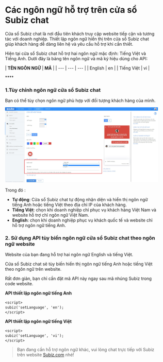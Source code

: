 # Các ngôn ngữ hỗ trợ trên cửa sổ Subiz chat

Cửa sổ Subiz chat là nơi đầu tiên khách truy cập website tiếp cận và tương tác với doanh nghiệp. Thiết lập ngôn ngữ hiển thị trên cửa sổ Subiz chat giúp khách hàng dễ dàng liên hệ và yêu cầu hỗ trợ khi cần thiết.

Hiện tại cửa sổ Subiz chat hỗ trợ hai ngôn ngữ mặc định: Tiếng Việt và Tiếng Anh. Dưới đây là bảng tên ngôn ngữ và mã ký hiệu dùng cho API:

| **TÊN NGÔN NGỮ** | **MÃ** |
| --- | --- | --- |
| English | en |
| Tiếng Việt | vi |

\*\*\*\*

### **1.Tùy chỉnh ngôn ngữ cửa sổ Subiz chat**

Bạn có thể tùy chọn ngôn ngữ phù hợp với đối tượng khách hàng của mình.  


![T&#xF9;y ch&#x1EC9;nh ng&#xF4;n ng&#x1EEF; c&#x1EED;a s&#x1ED5; Subiz chat](../../../.gitbook/assets/ngon-ngu.jpg)

Trong đó :

* **Tự động**: Cửa sổ Subiz chat tự động nhận diện và hiển thị ngôn ngữ tiếng Anh hoặc tiếng Việt theo địa chỉ IP của khách hàng.
* **Tiếng Việt**: chọn khi doanh nghiệp chỉ phục vụ khách hàng Việt Nam và website hỗ trợ chỉ ngôn ngữ Việt Nam.
* **English**: chọn khi doanh nghiệp phục vụ khách quốc tế và website chỉ hỗ trợ ngôn ngữ tiếng Anh.

### **2. Sử dụng API tùy biến ngôn ngữ cửa sổ Subiz chat theo ngôn ngữ website**

Website của bạn đang hỗ trợ hai ngôn ngữ English và tiếng Việt.

Cửa sổ Subiz chat sẽ tùy biến hiển thị ngôn ngữ tiếng Anh hoặc tiếng Việt theo ngôn ngữ trên website.

Rất đơn giản, bạn chỉ cần đặt mã API này ngay sau mã nhúng Subiz trong code website.

**API thiết lập ngôn ngữ tiếng Anh**

```text
<script>
subiz('setLanguage', 'en');
</script>
```

**API thiết lập ngôn ngữ tiếng Việt**

```text
<script>
subiz('setLanguage', 'vi');
</script>
```

> Bạn đang cần hỗ trợ ngôn ngữ khác, vui lòng chat trực tiếp với Subiz trên website [Subiz.com](https://subiz.com/vi/feature.html) nhé!

